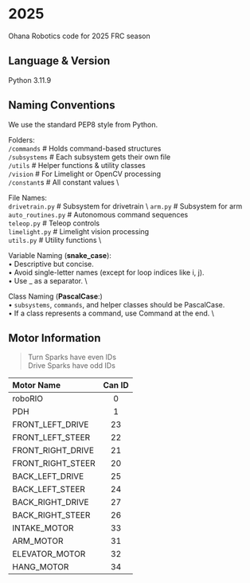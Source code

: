 # 2025
Ohana Robotics code for 2025 FRC season

## Language & Version
Python 3.11.9

## Naming Conventions
We use the standard PEP8 style from Python.

Folders: \
```/commands``` # Holds command-based structures \
```/subsystems``` # Each subsystem gets their own file \
```/utils``` # Helper functions & utility classes \
```/vision``` # For Limelight or OpenCV processing \
```/constant```s # All constant values \


File Names: \
```drivetrain.py``` # Subsystem for drivetrain \ 
```arm.py``` # Subsystem for arm  \
```auto_routines.py``` # Autonomous command sequences  \
```teleop.py``` # Teleop controls \
```limelight.py``` # Limelight vision processing \
```utils.py``` # Utility functions \

Variable Naming (**snake_case**): \
 • Descriptive but concise. \
 • Avoid single-letter names (except for loop indices like i, j). \
 • Use _ as a separator. \

Class Naming (**PascalCase**:) \
 • ```subsystems```, ```commands```, and helper classes should be PascalCase. \
 • If a class represents a command, use Command at the end. \


## Motor Information
> Turn Sparks have even IDs \
> Drive Sparks have odd IDs

| Motor Name        | Can ID    |
| :---              |   :---:   |
| roboRIO           | 0         |
| PDH               | 1         |
| FRONT_LEFT_DRIVE  | 23        |
| FRONT_LEFT_STEER  | 22        |
| FRONT_RIGHT_DRIVE | 21        |
| FRONT_RIGHT_STEER | 20        |
| BACK_LEFT_DRIVE   | 25        |
| BACK_LEFT_STEER   | 24        |
| BACK_RIGHT_DRIVE  | 27        |
| BACK_RIGHT_STEER  | 26        |
| INTAKE_MOTOR      | 33        |
| ARM_MOTOR         | 31        |
| ELEVATOR_MOTOR    | 32        |
| HANG_MOTOR        | 34        |

